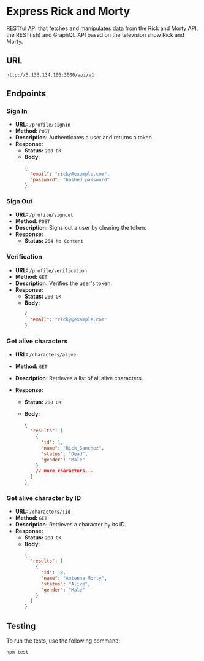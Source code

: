 # Express Rick and Morty

RESTful API that fetches and manipulates data from the Rick and Morty API, the REST(ish) and GraphQL API based on the television show Rick and Morty.

## URL

```
http://3.133.134.106:3000/api/v1
```

## Endpoints

### Sign In

- **URL:** `/profile/signin`
- **Method:** `POST`
- **Description:** Authenticates a user and returns a token.
- **Response:**
  - **Status:** `200 OK`
  - **Body:**
    ```json
    {
      "email": "ricky@example.com",
      "password": "hashed_password"
    }
    ```

### Sign Out

- **URL:** `/profile/signout`
- **Method:** `POST`
- **Description:** Signs out a user by clearing the token.
- **Response:**
  - **Status:** `204 No Content`

### Verification

- **URL:** `/profile/verification`
- **Method:** `GET`
- **Description:** Verifies the user's token.
- **Response:**
  - **Status:** `200 OK`
  - **Body:**
    ```json
    {
      "email": "ricky@example.com"
    }
    ```

### Get alive characters

- **URL:** `/characters/alive`
- **Method:** `GET`
- **Description:** Retrieves a list of all alive characters.
- **Response:**

  - **Status:** `200 OK`
  - **Body:**

    ```json
    {
      "results": [
        {
          "id": 1,
          "name": "Rick_Sanchez",
          "status": "Dead",
          "gender": "Male"
        }
        // more characters...
      ]
    }
    ```

### Get alive character by ID

- **URL:** `/characters/:id`
- **Method:** `GET`
- **Description:** Retrieves a character by its ID.
- **Response:**
  - **Status:** `200 OK`
  - **Body:**
    ```json
    {
      "results": [
        {
          "id": 18,
          "name": "Antenna_Morty",
          "status": "Alive",
          "gender": "Male"
        }
      ]
    }
    ```

## Testing

To run the tests, use the following command:

```bash
npm test
```
